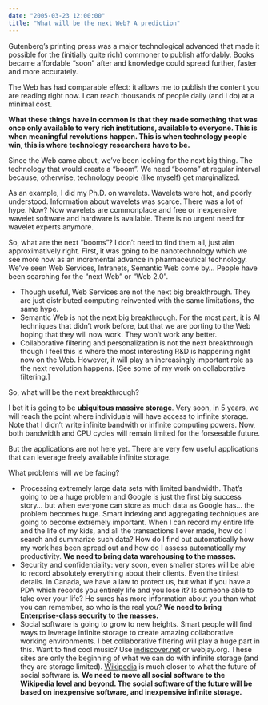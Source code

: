 ```yaml
---
date: "2005-03-23 12:00:00"
title: "What will be the next Web? A prediction"
---
```




Gutenberg&rsquo;s printing press was a major technological advanced that made it possible for the (initially quite rich) commoner to publish affordably. Books became affordable &ldquo;soon&rdquo; after and knowledge could spread further, faster and more accurately.

The Web has had comparable effect: it allows me to publish the content you are reading right now. I can reach thousands of people daily (and I do) at a minimal cost.

__What these things have in common is that they made something that was once only available to very rich institutions, available to everyone. This is when meaningful revolutions happen. This is when technology people win, this is where technology researchers have to be.__

Since the Web came about, we&rsquo;ve been looking for the next big thing. The technology that would create a &ldquo;boom&rdquo;. We need &ldquo;booms&rdquo; at regular interval because, otherwise, technology people (like myself) get marginalized. 

As an example, I did my Ph.D. on wavelets. Wavelets were hot, and poorly understood. Information about wavelets was scarce. There was a lot of hype. Now? Now wavelets are commonplace and free or inexpensive wavelet software and hardware is available. There is no urgent need for wavelet experts anymore. 

So, what are the next &ldquo;booms&rdquo;? I don&rsquo;t need to find them all, just aim approximatively right. First, it was going to be nanotechnology which we see more now as an incremental advance in pharmaceutical technology. We&rsquo;ve seen Web Services, Intranets, Semantic Web come by&hellip; People have been searching for the &ldquo;next Web&rdquo; or &ldquo;Web 2.0&rdquo;.

- Though useful, Web Services are not the next big breakthrough. They are just distributed computing reinvented with the same limitations, the same hype.
- Semantic Web is not the next big breakthrough. For the most part, it is AI techniques that didn&rsquo;t work before, but that we are porting to the Web hoping that they will now work. They won&rsquo;t work any better. 
- Collaborative filtering and personalization is not the next breakthrough though I feel this is where the most interesting R&#038;D is happening right now on the Web. However, it will play an increasingly important role as the next revolution happens. [See some of my work on collaborative filtering.]


So, what will be the next breakthrough?

I bet it is going to be __ubiquitous massive storage__. Very soon, in 5 years, we will reach the point where individuals will have access to infinite storage. Note that I didn&rsquo;t write infinite bandwith or infinite computing powers. Now, both bandwidth and CPU cycles will remain limited for the forseeable future.

But the applications are not here yet. There are very few useful applications that can leverage freely available infinite storage.

What problems will we be facing?

- Processing extremely large data sets with limited bandwidth. That&rsquo;s going to be a huge problem and Google is just the first big success story&hellip; but when everyone can store as much data as Google has&hellip; the problem becomes huge. Smart indexing and aggregating techniques are going to become extremely important. When I can record my entire life and the life of my kids, and all the transactions I ever made, how do I search and summarize such data? How do I find out automatically how my work has been spread out and how do I assess automatically my productivity. __We need to bring data warehousing to the masses.__
- Security and confidentiality: very soon, even smaller stores will be able to record absolutely everything about their clients. Even the tiniest details. In Canada, we have a law to protect us, but what if you have a PDA which records you entirely life and you lose it? Is someone able to take over your life? He sures has more information about you than what you can remember, so who is the real you? __We need to bring Enterprise-class security to the masses.__
- Social software is going to grow to new heights. Smart people will find ways to leverage infinite storage to create amazing collaborative working environments. I bet collaborative filtering will play a huge part in this. Want to find cool music? Use [indiscover.net](http://www.indiscover.net) or webjay.org. These sites are only the beginning of what we can do with infinite storage (and they are storage limited). [Wikipedia](https://en.wikipedia.org/wiki/Main_Page) is much closer to what the future of social software is. __We need to move all social software to the Wikipedia level and beyond. The social software of the future will be based on inexpensive software, and inexpensive infinite storage.__ 


